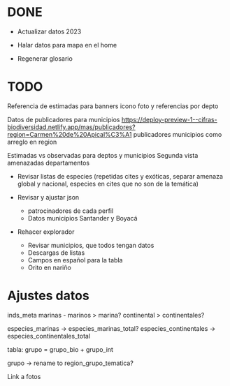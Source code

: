 
# DONE

- Actualizar datos 2023

- Halar datos para mapa en el home
- Regenerar glosario


# TODO

Referencia de estimadas para banners
icono foto y referencias por depto

Datos de publicadores para municipios
https://deploy-preview-1--cifras-biodiversidad.netlify.app/mas/publicadores?region=Carmen%20de%20Apical%C3%A1
publicadores municipios como arreglo en region


Estimadas vs observadas para deptos y municipios
Segunda vista amenazadas departamentos





- Revisar listas de especies (repetidas cites y exóticas, separar amenaza global y nacional, especies en cites que no son de la temática)

- Revisar y ajustar json 
    - patrocinadores de cada perfil
    - Datos municipios Santander y Boyacá

- Rehacer explorador
    - Revisar municipios, que todos tengan datos
    - Descargas de listas
    - Campos en español para la tabla
    - Orito en nariño










# Ajustes datos

inds_meta
marinas - marinos > marina?
continental > continentales?

especies_marinas -> especies_marinas_total?
especies_continentales -> especies_continentales_total 

tabla: grupo = grupo_bio + grupo_int

grupo -> rename to region_grupo_tematica?

Link a fotos









